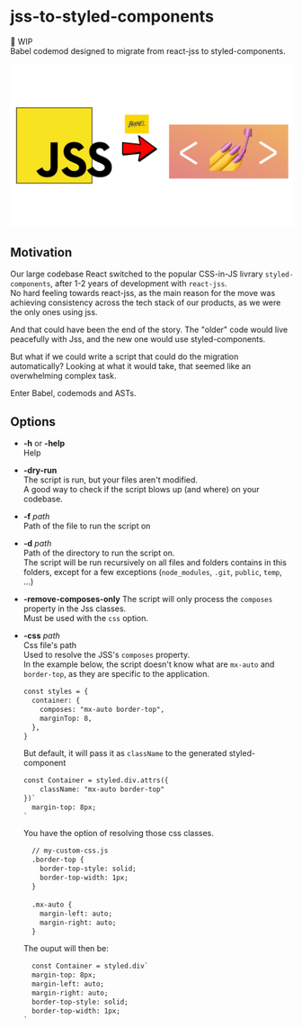# jss-to-styled-components

🚧 WIP  
Babel codemod designed to migrate from react-jss to styled-components.

<img src="./assets/jss-to-styled-components.png" />

## Motivation

Our large codebase React switched to the popular CSS-in-JS livrary `styled-components`, after 1-2 years of development with `react-jss`.  
No hard feeling towards react-jss, as the main reason for the move was achieving consistency across the tech stack of our products, as we were the only ones using jss.

And that could have been the end of the story. The "older" code would live peacefully with Jss, and the new one would use styled-components.

But what if we could write a script that could do the migration automatically? Looking at what it would take, that seemed like an overwhelming complex task.

Enter Babel, codemods and ASTs.

## Options

- **-h** or **-help**  
  Help
- **-dry-run**  
  The script is run, but your files aren't modified.  
  A good way to check if the script blows up (and where) on your codebase.
- **-f** _path_  
  Path of the file to run the script on

- **-d** _path_  
  Path of the directory to run the script on.  
  The script will be run recursively on all files and folders contains in this folders, except for a few exceptions (`node_modules`, `.git`, `public`, `temp`, ...)

- **-remove-composes-only**
  The script will only process the `composes` property in the Jss classes.  
  Must be used with the `css` option.

- **-css** _path_  
  Css file's path  
  Used to resolve the JSS's `composes` property.  
  In the example below, the script doesn't know what are `mx-auto` and `border-top`, as they are specific to the application.

  ```
  const styles = {
    container: {
      composes: "mx-auto border-top",
      marginTop: 8,
    },
  }
  ```

  But default, it will pass it as `className` to the generated styled-component

  ```
  const Container = styled.div.attrs({
      className: "mx-auto border-top"
  })`
    margin-top: 8px;
  `
  ```

  You have the option of resolving those css classes.

  ```
    // my-custom-css.js
    .border-top {
      border-top-style: solid;
      border-top-width: 1px;
    }

    .mx-auto {
      margin-left: auto;
      margin-right: auto;
    }
  ```

  The ouput will then be:

  ```
    const Container = styled.div`
    margin-top: 8px;
    margin-left: auto;
    margin-right: auto;
    border-top-style: solid;
    border-top-width: 1px;
  `
  ```
